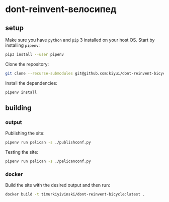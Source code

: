 # dont-reinvent-велосипед

## setup
Make sure you have `python` and `pip` 3 installed on your host OS. Start by installing `pipenv`:
```sh
pip3 install --user pipenv
```
Clone the repository:
```sh
git clone --recurse-submodules git@github.com:kiyui/dont-reinvent-bicycle.git dont-reinvent-велосипед
```
Install the dependencies:
```sh
pipenv install
```

## building
### output
Publishing the site:
```sh
pipenv run pelican -s ./publishconf.py
```
Testing the site:
```sh
pipenv run pelican -s ./pelicanconf.py
```

### docker
Build the site with the desired output and then run:
```sh
docker build -t timurkiyivinski/dont-reinvent-bicycle:latest .
```
